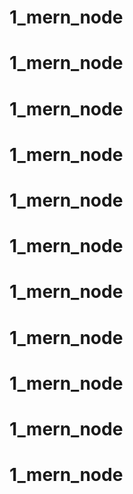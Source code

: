 # 1_mern_node
# 1_mern_node
# 1_mern_node
# 1_mern_node
# 1_mern_node
# 1_mern_node
# 1_mern_node
# 1_mern_node
# 1_mern_node
# 1_mern_node
# 1_mern_node
